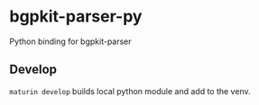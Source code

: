 # bgpkit-parser-py

Python binding for bgpkit-parser

## Develop

`maturin develop` builds local python module and add to the venv.
